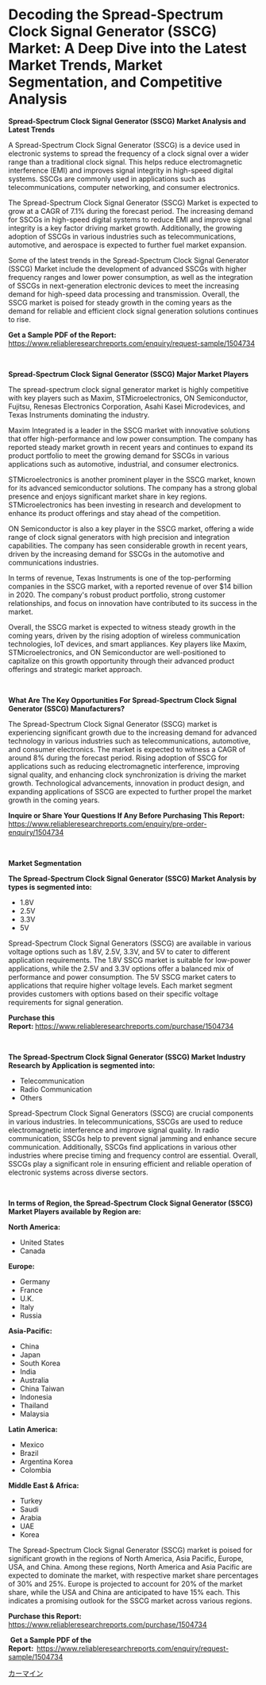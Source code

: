 <p><h1>Decoding the Spread-Spectrum Clock Signal Generator (SSCG) Market: A Deep Dive into the Latest Market Trends, Market Segmentation, and Competitive Analysis</h1></p><p><strong>Spread-Spectrum Clock Signal Generator (SSCG) Market Analysis and Latest Trends</strong></p>
<p><p>A Spread-Spectrum Clock Signal Generator (SSCG) is a device used in electronic systems to spread the frequency of a clock signal over a wider range than a traditional clock signal. This helps reduce electromagnetic interference (EMI) and improves signal integrity in high-speed digital systems. SSCGs are commonly used in applications such as telecommunications, computer networking, and consumer electronics.</p><p>The Spread-Spectrum Clock Signal Generator (SSCG) Market is expected to grow at a CAGR of 7.1% during the forecast period. The increasing demand for SSCGs in high-speed digital systems to reduce EMI and improve signal integrity is a key factor driving market growth. Additionally, the growing adoption of SSCGs in various industries such as telecommunications, automotive, and aerospace is expected to further fuel market expansion.</p><p>Some of the latest trends in the Spread-Spectrum Clock Signal Generator (SSCG) Market include the development of advanced SSCGs with higher frequency ranges and lower power consumption, as well as the integration of SSCGs in next-generation electronic devices to meet the increasing demand for high-speed data processing and transmission. Overall, the SSCG market is poised for steady growth in the coming years as the demand for reliable and efficient clock signal generation solutions continues to rise.</p></p>
<p><strong>Get a Sample PDF of the Report:&nbsp;</strong> <a href="https://www.reliableresearchreports.com/enquiry/request-sample/1504734">https://www.reliableresearchreports.com/enquiry/request-sample/1504734</a></p>
<p>&nbsp;</p>
<p><strong>Spread-Spectrum Clock Signal Generator (SSCG) Major Market Players</strong></p>
<p><p>The spread-spectrum clock signal generator market is highly competitive with key players such as Maxim, STMicroelectronics, ON Semiconductor, Fujitsu, Renesas Electronics Corporation, Asahi Kasei Microdevices, and Texas Instruments dominating the industry.</p><p>Maxim Integrated is a leader in the SSCG market with innovative solutions that offer high-performance and low power consumption. The company has reported steady market growth in recent years and continues to expand its product portfolio to meet the growing demand for SSCGs in various applications such as automotive, industrial, and consumer electronics.</p><p>STMicroelectronics is another prominent player in the SSCG market, known for its advanced semiconductor solutions. The company has a strong global presence and enjoys significant market share in key regions. STMicroelectronics has been investing in research and development to enhance its product offerings and stay ahead of the competition.</p><p>ON Semiconductor is also a key player in the SSCG market, offering a wide range of clock signal generators with high precision and integration capabilities. The company has seen considerable growth in recent years, driven by the increasing demand for SSCGs in the automotive and communications industries.</p><p>In terms of revenue, Texas Instruments is one of the top-performing companies in the SSCG market, with a reported revenue of over $14 billion in 2020. The company's robust product portfolio, strong customer relationships, and focus on innovation have contributed to its success in the market.</p><p>Overall, the SSCG market is expected to witness steady growth in the coming years, driven by the rising adoption of wireless communication technologies, IoT devices, and smart appliances. Key players like Maxim, STMicroelectronics, and ON Semiconductor are well-positioned to capitalize on this growth opportunity through their advanced product offerings and strategic market approach.</p></p>
<p>&nbsp;</p>
<p><strong>What Are The Key Opportunities For Spread-Spectrum Clock Signal Generator (SSCG) Manufacturers?</strong></p>
<p><p>The Spread-Spectrum Clock Signal Generator (SSCG) market is experiencing significant growth due to the increasing demand for advanced technology in various industries such as telecommunications, automotive, and consumer electronics. The market is expected to witness a CAGR of around 8% during the forecast period. Rising adoption of SSCG for applications such as reducing electromagnetic interference, improving signal quality, and enhancing clock synchronization is driving the market growth. Technological advancements, innovation in product design, and expanding applications of SSCG are expected to further propel the market growth in the coming years.</p></p>
<p><strong>Inquire or Share Your Questions If Any Before Purchasing This Report:</strong> <a href="https://www.reliableresearchreports.com/enquiry/pre-order-enquiry/1504734">https://www.reliableresearchreports.com/enquiry/pre-order-enquiry/1504734</a></p>
<p>&nbsp;</p>
<p><strong>Market Segmentation</strong></p>
<p><strong>The Spread-Spectrum Clock Signal Generator (SSCG) Market Analysis by types is segmented into:</strong></p>
<p><ul><li>1.8V</li><li>2.5V</li><li>3.3V</li><li>5V</li></ul></p>
<p><p>Spread-Spectrum Clock Signal Generators (SSCG) are available in various voltage options such as 1.8V, 2.5V, 3.3V, and 5V to cater to different application requirements. The 1.8V SSCG market is suitable for low-power applications, while the 2.5V and 3.3V options offer a balanced mix of performance and power consumption. The 5V SSCG market caters to applications that require higher voltage levels. Each market segment provides customers with options based on their specific voltage requirements for signal generation.</p></p>
<p><strong>Purchase this Report:&nbsp;</strong><a href="https://www.reliableresearchreports.com/purchase/1504734">https://www.reliableresearchreports.com/purchase/1504734</a></p>
<p>&nbsp;</p>
<p><strong>The Spread-Spectrum Clock Signal Generator (SSCG) Market Industry Research by Application is segmented into:</strong></p>
<p><ul><li>Telecommunication</li><li>Radio Communication</li><li>Others</li></ul></p>
<p><p>Spread-Spectrum Clock Signal Generators (SSCG) are crucial components in various industries. In telecommunications, SSCGs are used to reduce electromagnetic interference and improve signal quality. In radio communication, SSCGs help to prevent signal jamming and enhance secure communication. Additionally, SSCGs find applications in various other industries where precise timing and frequency control are essential. Overall, SSCGs play a significant role in ensuring efficient and reliable operation of electronic systems across diverse sectors.</p></p>
<p>&nbsp;</p>
<p><strong>In terms of Region, the Spread-Spectrum Clock Signal Generator (SSCG) Market Players available by Region are:</strong></p>
<p>
    <p> <strong> North America: </strong>
        <ul>
            <li>United States</li>
            <li>Canada</li>
        </ul>
        </p> 
    <p> <strong> Europe: </strong>
        <ul>
            <li>Germany</li>
            <li>France</li>
            <li>U.K.</li>
            <li>Italy</li>
            <li>Russia</li>
        </ul>
        </p> 
    <p> <strong> Asia-Pacific: </strong>
        <ul>
            <li>China</li>
            <li>Japan</li>
            <li>South Korea</li>
            <li>India</li>
            <li>Australia</li>
            <li>China Taiwan</li>
            <li>Indonesia</li>
            <li>Thailand</li>
            <li>Malaysia</li>
        </ul>
        </p> 
    <p> <strong> Latin America: </strong>
        <ul>
            <li>Mexico</li>
            <li>Brazil</li>
            <li>Argentina Korea</li>
            <li>Colombia</li>
        </ul>
        </p> 
    <p> <strong> Middle East & Africa: </strong>
        <ul>
            <li>Turkey</li>
            <li>Saudi</li>
            <li>Arabia</li>
            <li>UAE</li>
            <li>Korea</li>
        </ul>
    </p>
    </p>
<p><p>The Spread-Spectrum Clock Signal Generator (SSCG) market is poised for significant growth in the regions of North America, Asia Pacific, Europe, USA, and China. Among these regions, North America and Asia Pacific are expected to dominate the market, with respective market share percentages of 30% and 25%. Europe is projected to account for 20% of the market share, while the USA and China are anticipated to have 15% each. This indicates a promising outlook for the SSCG market across various regions.</p></p>
<p><strong>Purchase this Report: </strong><a href="https://www.reliableresearchreports.com/purchase/1504734">https://www.reliableresearchreports.com/purchase/1504734</a></p>
<p>&nbsp;<strong>Get a Sample PDF of the Report:&nbsp;&nbsp;</strong><a href="https://www.reliableresearchreports.com/enquiry/request-sample/1504734">https://www.reliableresearchreports.com/enquiry/request-sample/1504734</a></p>
<p><strong></strong></p>
<p><p><a href="https://github.com/Sophiaard2003/Market-Research-Report-List-1/blob/main/547271612907.md">カーマイン</a></p></p>